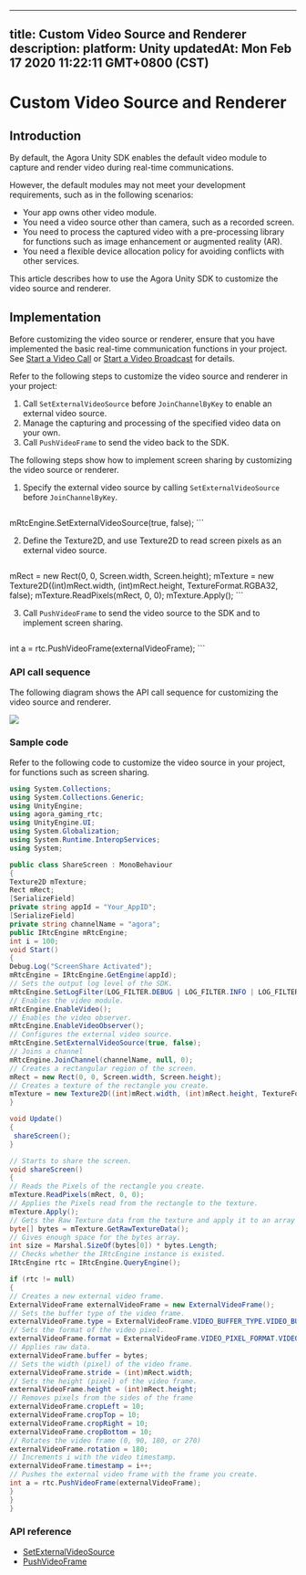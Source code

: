 
---
title: Custom Video Source and Renderer
description: 
platform: Unity
updatedAt: Mon Feb 17 2020 11:22:11 GMT+0800 (CST)
---
# Custom Video Source and Renderer
## Introduction

By default, the Agora Unity SDK enables the default video module to capture and render video during real-time communications.

However, the default modules may not meet your development requirements, such as in the following scenarios:

- Your app owns other video module.
- You need a video source other than camera, such as a recorded screen.
- You need to process the captured video with a pre-processing library for functions such as image enhancement or augmented reality (AR).
- You need a flexible device allocation policy for avoiding conflicts with other services.

This article describes how to use the Agora Unity SDK to customize the video source and renderer.

## Implementation

Before customizing the video source or renderer, ensure that you have implemented the basic real-time communication functions in your project. See [Start a Video Call](https://docs.agora.io/en/Video/start_call_unity?platform=Unity) or [Start a Video Broadcast](https://docs.agora.io/en/Interactive%20Broadcast/start_live_unity?platform=Unity) for details.

Refer to the following steps to customize the video source and renderer in your project:

1. Call `SetExternalVideoSource` before `JoinChannelByKey` to enable an external video source.
2. Manage the capturing and processing of the specified video data on your own.
3. Call `PushVideoFrame` to send the video back to the SDK.

The following steps show how to implement screen sharing by customizing the video source or renderer.

1. Specify the external video source by calling `SetExternalVideoSource` before `JoinChannelByKey`.

   ```C#
mRtcEngine.SetExternalVideoSource(true, false);
	 ```

2. Define the Texture2D, and use Texture2D to read screen pixels as an external video source.

   ```C#
mRect = new Rect(0, 0, Screen.width, Screen.height);
mTexture = new Texture2D((int)mRect.width, (int)mRect.height, TextureFormat.RGBA32, false);
mTexture.ReadPixels(mRect, 0, 0);
mTexture.Apply();
	 ```
   
3. Call `PushVideoFrame` to send the video source to the SDK and to implement screen sharing.

   ```C#
int a = rtc.PushVideoFrame(externalVideoFrame);
	 ```
   

### API call sequence

The following diagram shows the API call sequence for customizing the video source and renderer.

![](https://web-cdn.agora.io/docs-files/1576229371972)

### Sample code

Refer to the following code to customize the video source in your project, for functions such as screen sharing.

```C#
using System.Collections;
using System.Collections.Generic;
using UnityEngine;
using agora_gaming_rtc;
using UnityEngine.UI;
using System.Globalization;
using System.Runtime.InteropServices;
using System;

public class ShareScreen : MonoBehaviour
{
Texture2D mTexture;
Rect mRect;
[SerializeField]
private string appId = "Your_AppID";
[SerializeField]
private string channelName = "agora";
public IRtcEngine mRtcEngine;
int i = 100;
void Start()
{
Debug.Log("ScreenShare Activated");
mRtcEngine = IRtcEngine.GetEngine(appId);
// Sets the output log level of the SDK.
mRtcEngine.SetLogFilter(LOG_FILTER.DEBUG | LOG_FILTER.INFO | LOG_FILTER.WARNING | LOG_FILTER.ERROR | LOG_FILTER.CRITICAL);
// Enables the video module.
mRtcEngine.EnableVideo();
// Enables the video observer.
mRtcEngine.EnableVideoObserver();
// Configures the external video source.
mRtcEngine.SetExternalVideoSource(true, false);
// Joins a channel
mRtcEngine.JoinChannel(channelName, null, 0);
// Creates a rectangular region of the screen.
mRect = new Rect(0, 0, Screen.width, Screen.height);
// Creates a texture of the rectangle you create.
mTexture = new Texture2D((int)mRect.width, (int)mRect.height, TextureFormat.RGBA32, false);
}

void Update()
{
 shareScreen();
}

// Starts to share the screen.
void shareScreen()
{
// Reads the Pixels of the rectangle you create.
mTexture.ReadPixels(mRect, 0, 0);
// Applies the Pixels read from the rectangle to the texture.
mTexture.Apply();
// Gets the Raw Texture data from the texture and apply it to an array of bytes.
byte[] bytes = mTexture.GetRawTextureData();
// Gives enough space for the bytes array.
int size = Marshal.SizeOf(bytes[0]) * bytes.Length;
// Checks whether the IRtcEngine instance is existed.
IRtcEngine rtc = IRtcEngine.QueryEngine();

if (rtc != null)
{
// Creates a new external video frame.
ExternalVideoFrame externalVideoFrame = new ExternalVideoFrame();
// Sets the buffer type of the video frame.
externalVideoFrame.type = ExternalVideoFrame.VIDEO_BUFFER_TYPE.VIDEO_BUFFER_RAW_DATA;
// Sets the format of the video pixel.
externalVideoFrame.format = ExternalVideoFrame.VIDEO_PIXEL_FORMAT.VIDEO_PIXEL_UNKNOWN;
// Applies raw data.
externalVideoFrame.buffer = bytes;
// Sets the width (pixel) of the video frame.
externalVideoFrame.stride = (int)mRect.width;
// Sets the height (pixel) of the video frame.
externalVideoFrame.height = (int)mRect.height;
// Removes pixels from the sides of the frame
externalVideoFrame.cropLeft = 10;
externalVideoFrame.cropTop = 10;
externalVideoFrame.cropRight = 10;
externalVideoFrame.cropBottom = 10;
// Rotates the video frame (0, 90, 180, or 270)
externalVideoFrame.rotation = 180;
// Increments i with the video timestamp.
externalVideoFrame.timestamp = i++;
// Pushes the external video frame with the frame you create.
int a = rtc.PushVideoFrame(externalVideoFrame);
}
}
}
```

### API reference

- [SetExternalVideoSource](https://docs.agora.io/en/Interactive%20Broadcast/API%20Reference/unity/classagora__gaming__rtc_1_1_i_rtc_engine.html#aae4a31d2375ed620605360ae1199eee8)
- [PushVideoFrame](https://docs.agora.io/en/Interactive%20Broadcast/API%20Reference/unity/classagora__gaming__rtc_1_1_i_rtc_engine.html#af9e8d34e2a1ac07b8984fb6181a6ab81)
